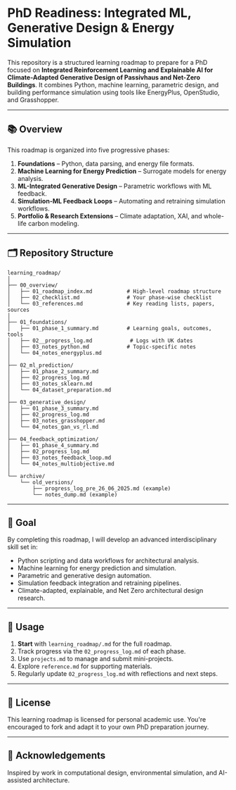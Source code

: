 # PhD Readiness: Integrated ML, Generative Design & Energy Simulation

This repository is a structured learning roadmap to prepare for a PhD focused on **Integrated Reinforcement Learning and Explainable AI for Climate-Adapted Generative Design of Passivhaus and Net-Zero Buildings**. It combines Python, machine learning, parametric design, and building performance simulation using tools like EnergyPlus, OpenStudio, and Grasshopper.

---

## 📚 Overview

This roadmap is organized into five progressive phases:

1. **Foundations** – Python, data parsing, and energy file formats.
2. **Machine Learning for Energy Prediction** – Surrogate models for energy analysis.
3. **ML-Integrated Generative Design** – Parametric workflows with ML feedback.
4. **Simulation-ML Feedback Loops** – Automating and retraining simulation workflows.
5. **Portfolio & Research Extensions** – Climate adaptation, XAI, and whole-life carbon modeling.

---

## 🗂️ Repository Structure

```text
learning_roadmap/
│
├── 00_overview/
│   ├── 01_roadmap_index.md           # High-level roadmap structure
│   ├── 02_checklist.md               # Your phase-wise checklist
│   └── 03_references.md              # Key reading lists, papers, sources
│
├── 01_foundations/
│   ├── 01_phase_1_summary.md         # Learning goals, outcomes, tools
│   ├── 02__progress_log.md            # Logs with UK dates
│   ├── 03_notes_python.md            # Topic-specific notes
│   └── 04_notes_energyplus.md
│
├── 02_ml_prediction/
│   ├── 01_phase_2_summary.md
│   ├── 02_progress_log.md
│   ├── 03_notes_sklearn.md
│   └── 04_dataset_preparation.md
│
├── 03_generative_design/
│   ├── 01_phase_3_summary.md
│   ├── 02_progress_log.md
│   ├── 03_notes_grasshopper.md
│   └── 04_notes_gan_vs_rl.md
│
├── 04_feedback_optimization/
│   ├── 01_phase_4_summary.md
│   ├── 02_progress_log.md
│   ├── 03_notes_feedback_loop.md
│   └── 04_notes_multiobjective.md
│
└── archive/
    └── old_versions/
        ├── progress_log_pre_26_06_2025.md (example)
        └── notes_dump.md (example)
```
---

## 🚀 Goal

By completing this roadmap, I will develop an advanced interdisciplinary skill set in:
- Python scripting and data workflows for architectural analysis.
- Machine learning for energy prediction and simulation.
- Parametric and generative design automation.
- Simulation feedback integration and retraining pipelines.
- Climate-adapted, explainable, and Net Zero architectural design research.

---

## 🧭 Usage

1. **Start** with `learning_roadmap/.md` for the full roadmap.
2. Track progress via the `02_progress_log.md` of each phase.
3. Use `projects.md` to manage and submit mini-projects.
4. Explore `reference.md` for supporting materials.
5. Regularly update `02_progress_log.md` with reflections and next steps.

---

## 📌 License

This learning roadmap is licensed for personal academic use. You're encouraged to fork and adapt it to your own PhD preparation journey.

---

## 🧠 Acknowledgements

Inspired by work in computational design, environmental simulation, and AI-assisted architecture.

